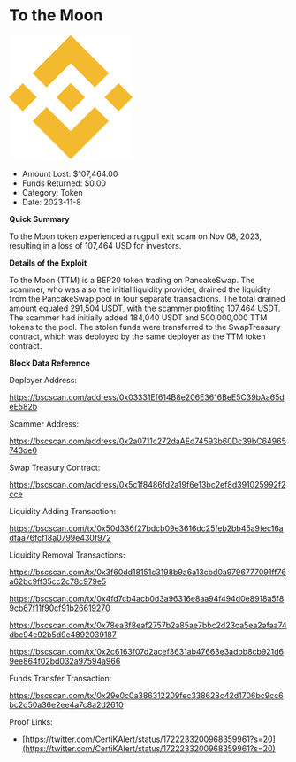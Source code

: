 # To the Moon
![To the Moon](/rektimages/To-the-Moon-Rugpull.png)
- Amount Lost: $107,464.00
- Funds Returned: $0.00
- Category: Token
- Date: 2023-11-8

**Quick Summary**

To the Moon token experienced a rugpull exit scam on Nov 08, 2023, resulting in a loss of 107,464 USD for investors.

  


 **Details of the Exploit**

To the Moon (TTM) is a BEP20 token trading on PancakeSwap. The scammer, who was also the initial liquidity provider, drained the liquidity from the PancakeSwap pool in four separate transactions. The total drained amount equaled 291,504 USDT, with the scammer profiting 107,464 USDT. The scammer had initially added 184,040 USDT and 500,000,000 TTM tokens to the pool. The stolen funds were transferred to the SwapTreasury contract, which was deployed by the same deployer as the TTM token contract.

  


 **Block Data Reference**

Deployer Address:

https://bscscan.com/address/0x03331Ef614B8e206E3616BeE5C39bAa65deE582b

  


Scammer Address:

https://bscscan.com/address/0x2a0711c272daAEd74593b60Dc39bC64965743de0

  


Swap Treasury Contract:

https://bscscan.com/address/0x5c1f8486fd2a19f6e13bc2ef8d391025992f2cce

  


Liquidity Adding Transaction:

https://bscscan.com/tx/0x50d336f27bdcb09e3616dc25feb2bb45a9fec16adfaa76fcf18a0799e430f972

  


Liquidity Removal Transactions:

https://bscscan.com/tx/0x3f60dd18151c3198b9a6a13cbd0a9796777091ff76a62bc9ff35cc2c78c979e5

https://bscscan.com/tx/0x4fd7cb4acb0d3a96316e8aa94f494d0e8918a5f89cb67f11f90cf91b26619270

https://bscscan.com/tx/0x78ea3f8eaf2757b2a85ae7bbc2d23ca5ea2afaa74dbc94e92b5d9e4892039187

https://bscscan.com/tx/0x2c6163f07d2acef3631ab47663e3adbb8cb921d69ee864f02bd032a97594a966

  


Funds Transfer Transaction:

https://bscscan.com/tx/0x29e0c0a386312209fec338628c42d1706bc9cc6bc2d50a36e2ee4a7c8a2d2610


Proof Links:
- [https://twitter.com/CertiKAlert/status/1722233200968359961?s=20](https://twitter.com/CertiKAlert/status/1722233200968359961?s=20)


